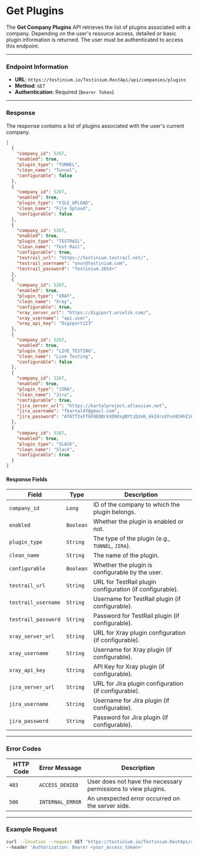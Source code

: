# Get Plugins

The **Get Company Plugins** API retrieves the list of plugins associated with a company. Depending on the user's resource access, detailed or basic plugin information is returned. The user must be authenticated to access this endpoint.

***

### Endpoint Information

* **URL**: `https://testinium.io/Testinium.RestApi/api/companies/plugins`
* **Method**: `GET`
* **Authentication**: Required (`Bearer Token`)

***

### Response

The response contains a list of plugins associated with the user's current company.

```json
[
  {
    "company_id": 5267,
    "enabled": true,
    "plugin_type": "TUNNEL",
    "clean_name": "Tunnel",
    "configurable": false
  },
  {
    "company_id": 5267,
    "enabled": true,
    "plugin_type": "FILE_UPLOAD",
    "clean_name": "File Upload",
    "configurable": false
  },
  {
    "company_id": 5267,
    "enabled": true,
    "plugin_type": "TESTRAIL",
    "clean_name": "Test Rail",
    "configurable": true,
    "testrail_url": "https://testinium.testrail.net/",
    "testrail_username": "onur@testinium.com",
    "testrail_password": "Testinium.2014+"
  },
  {
    "company_id": 5267,
    "enabled": true,
    "plugin_type": "XRAY",
    "clean_name": "Xray",
    "configurable": true,
    "xray_server_url": "https://digiport.arcelik.com/",
    "xray_username": "api.user",
    "xray_api_key": "Digiport123"
  },
  {
    "company_id": 5267,
    "enabled": true,
    "plugin_type": "LIVE_TESTING",
    "clean_name": "Live Testing",
    "configurable": false
  },
  {
    "company_id": 5267,
    "enabled": true,
    "plugin_type": "JIRA",
    "clean_name": "Jira",
    "configurable": true,
    "jira_server_url": "https://kartalproject.atlassian.net",
    "jira_username": "fkartal47@gmail.com",
    "jira_password": "ATATT3xFfGF0EQBrkXOXKsgNYtzb2eb_kk24roIFvn8CHhZi6M9izqoLUzp7Xs3KYmBxXhazIVpZMIgBn4ObAZ9ihojgW81rcfExaCCvpIhxFB2uZdZNpSsXpGwwEIvBl043C1GRtz-9imhcD0Kt77RqmIIZPabFltuH3rwVDvJBIYjYw1N37jg=1A695405"
  },
  {
    "company_id": 5267,
    "enabled": true,
    "plugin_type": "SLACK",
    "clean_name": "Slack",
    "configurable": true
  }
]
```

#### Response Fields

| Field               | Type      | Description                                              |
| ------------------- | --------- | -------------------------------------------------------- |
| `company_id`        | `Long`    | ID of the company to which the plugin belongs.           |
| `enabled`           | `Boolean` | Whether the plugin is enabled or not.                    |
| `plugin_type`       | `String`  | The type of the plugin (e.g., `TUNNEL`, `JIRA`).         |
| `clean_name`        | `String`  | The name of the plugin.                                  |
| `configurable`      | `Boolean` | Whether the plugin is configurable by the user.          |
| `testrail_url`      | `String`  | URL for TestRail plugin configuration (if configurable). |
| `testrail_username` | `String`  | Username for TestRail plugin (if configurable).          |
| `testrail_password` | `String`  | Password for TestRail plugin (if configurable).          |
| `xray_server_url`   | `String`  | URL for Xray plugin configuration (if configurable).     |
| `xray_username`     | `String`  | Username for Xray plugin (if configurable).              |
| `xray_api_key`      | `String`  | API Key for Xray plugin (if configurable).               |
| `jira_server_url`   | `String`  | URL for Jira plugin configuration (if configurable).     |
| `jira_username`     | `String`  | Username for Jira plugin (if configurable).              |
| `jira_password`     | `String`  | Password for Jira plugin (if configurable).              |

***

### Error Codes

| HTTP Code | Error Message    | Description                                                   |
| --------- | ---------------- | ------------------------------------------------------------- |
| `403`     | `ACCESS_DENIED`  | User does not have the necessary permissions to view plugins. |
| `500`     | `INTERNAL_ERROR` | An unexpected error occurred on the server side.              |

***

### Example Request

```bash
curl --location --request GET "https://testinium.io/Testinium.RestApi/api/companies/plugins" \
--header 'Authorization: Bearer <your_access_token>'
```

